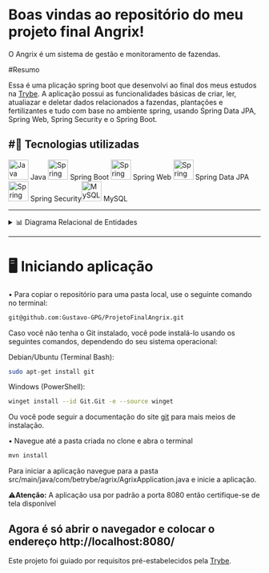 # Boas vindas ao repositório do meu projeto final Angrix!

O Angrix é um sistema de gestão e monitoramento de fazendas.

#Resumo

Essa é uma plicação spring boot que desenvolvi ao final dos meus estudos na [Trybe](https://www.betrybe.com).
A aplicação possui as funcionalidades básicas de criar, ler, atualiazar e deletar dados relacionados a fazendas, plantações e fertilizantes e tudo com base no ambiente spring, usando Spring Data JPA, Spring Web, Spring Security e o Spring Boot.

#🚀 Tecnologias utilizadas
---
<img src="https://cdn.jsdelivr.net/gh/devicons/devicon/icons/java/java-original.svg" alt="Java" width="40" height="40"/> Java  <img src="https://cdn.jsdelivr.net/gh/devicons/devicon/icons/spring/spring-original.svg" alt="Spring Boot" width="40" height="40"/> Spring Boot  <img src="https://cdn.jsdelivr.net/gh/devicons/devicon/icons/spring/spring-original.svg" alt="Spring Web" width="40" height="40"/> Spring Web  <img src="https://cdn.jsdelivr.net/gh/devicons/devicon/icons/spring/spring-original.svg" alt="Spring Data JPA" width="40" height="40"/> Spring Data JPA  <img src="https://cdn.jsdelivr.net/gh/devicons/devicon/icons/spring/spring-original.svg" alt="Spring Security" width="40" height="40"/> Spring Security<img src="https://cdn.jsdelivr.net/gh/devicons/devicon/icons/mysql/mysql-original.svg" alt="MySQL" width="40" height="40"/> MySQL

---
<details>
  <summary>📊 Diagrama Relacional de Entidades</summary>
  
  ![DRE-Agrix](https://github.com/user-attachments/assets/054a0058-9dd3-4bb2-b07d-e94ab8874516)

</details>

---
# 🖥️ Iniciando aplicação
• Para copiar o repositório para uma pasta local, use o seguinte comando no terminal:

```bash
git@github.com:Gustavo-GPG/ProjetoFinalAngrix.git
```
Caso você não tenha o Git instalado, você pode instalá-lo usando os seguintes comandos, dependendo do seu sistema operacional:

Debian/Ubuntu (Terminal Bash):
```bash
sudo apt-get install git
```
Windows (PowerShell):
```bash
winget install --id Git.Git -e --source winget
```
Ou você pode seguir a documentação do site [git](https://git-scm.com/downloads) para mais meios de instalação.

• Navegue até a pasta criada no clone e abra o terminal
```bash
mvn install
```

Para iniciar a aplicação navegue para a pasta src/main/java/com/betrybe/agrix/AgrixApplication.java e inicie a aplicação.

⚠️**Atenção:** A aplicação usa por padrão a porta 8080 então certifique-se de tela disponível

Agora é só abrir o navegador e colocar o endereço http://localhost:8080/
---

Este projeto foi guiado por requisitos pré-estabelecidos pela [Trybe](https://www.betrybe.com).
